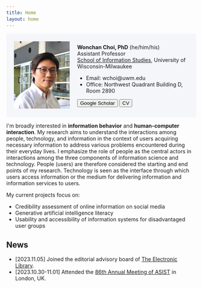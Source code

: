 ```yaml
---
title: Home
layout: home
---
```

<style>
  /* Default styles */
  .flex-container {
    background-color: #F5F6FA;
    padding: 20px;
    display: flex;
    align-items: center;
  }

  /* Image styles for small screens (up to 767px width) */
  @media (max-width: 767px) {
    .flex-container {
      flex-direction: column; /* Stack items vertically */
      align-items: center; /* Center items horizontally */
    }

    .flex-container img {
      width: 100%; /* Make the image take up the full width */
      margin-bottom: 15px; /* Add some space below the image */
    }
  }
</style>

<div class="flex-container">
  <div style="flex: 1;">
    <img src="/assets/images/wchoi_gp_60.png" alt="Wonchan Choi">
  </div>
  <div style="flex: 2; padding-left: 20px;">
    <!-- Your content here -->
    <b>Wonchan Choi, PhD</b> (he/him/his)<br/>
    Assistant Professor <br/>
    <a href="https://uwm.edu/informationstudies/">School of Information Studies</a>, University of Wisconsin-Milwaukee<br/>
    <ul>
    <li>Email: wchoi@uwm.edu</li>
    <li>Office: Northwest Quadrant Building D, Room 2890</li>
    </ul>
    <button type="button" name="button" class="btn">Google Scholar</button> <button type="button" name="button" class="btn">CV</button>
  </div>
</div>
 
I'm broadly interested in <b>information behavior</b> and <b>human-computer interaction</b>. My research aims to understand the interactions among people, technology, and information in the context of users acquiring necessary information to address various problems encountered during their everyday lives. I emphasize the role of people as the central actors in interactions among the three components of information science and technology. People (users) are therefore considered the starting and end points of my research. Technology is seen as the interface through which users access information or the medium for delivering information and information services to users. 

My current projects focus on:
- Credibility assessment of online information on social media
- Generative artificial intelligence literacy
- Usability and accessibility of information systems for disadvantaged user groups

## News
- [2023.11.05] Joined the editorial advisory board of [The Electronic Library](https://www.emeraldgrouppublishing.com/journal/el).
- [2023.10.30-11.01] Attended the [86th Annual Meeting of ASIST](https://www.asist.org/am23/) in London, UK. 

<script align="left" type='text/javascript' id='clustrmaps' src='//cdn.clustrmaps.com/map_v2.js?cl=92a5ba&w=300&t=m&d=Buia3_aP6HE9HUvnNVOCjl51F8oLJBl4jj6v4tYFxDE&co=ffffff&ct=808080&cmo=3acc3a&cmn=ff5353'></script>
